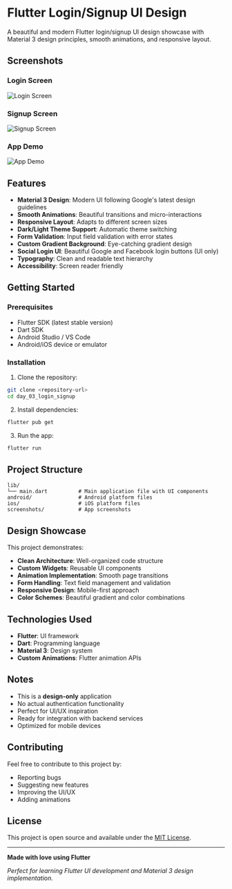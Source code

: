# Flutter Login/Signup UI Design

A beautiful and modern Flutter login/signup UI design showcase with Material 3 design principles, smooth animations, and responsive layout.

## Screenshots

### Login Screen
![Login Screen](screenshots/login_screen.png)

### Signup Screen
![Signup Screen](screenshots/signup_screen.png)

### App Demo
![App Demo](screenshots/app_demo.gif)

## Features

- **Material 3 Design**: Modern UI following Google's latest design guidelines
- **Smooth Animations**: Beautiful transitions and micro-interactions
- **Responsive Layout**: Adapts to different screen sizes
- **Dark/Light Theme Support**: Automatic theme switching
- **Form Validation**: Input field validation with error states
- **Custom Gradient Background**: Eye-catching gradient design
- **Social Login UI**: Beautiful Google and Facebook login buttons (UI only)
- **Typography**: Clean and readable text hierarchy
- **Accessibility**: Screen reader friendly

## Getting Started

### Prerequisites
- Flutter SDK (latest stable version)
- Dart SDK
- Android Studio / VS Code
- Android/iOS device or emulator

### Installation

1. Clone the repository:
```bash
git clone <repository-url>
cd day_03_login_signup
```

2. Install dependencies:
```bash
flutter pub get
```

3. Run the app:
```bash
flutter run
```

## Project Structure

```
lib/
└── main.dart          # Main application file with UI components
android/               # Android platform files
ios/                   # iOS platform files
screenshots/           # App screenshots
```

## Design Showcase

This project demonstrates:

- **Clean Architecture**: Well-organized code structure
- **Custom Widgets**: Reusable UI components
- **Animation Implementation**: Smooth page transitions
- **Form Handling**: Text field management and validation
- **Responsive Design**: Mobile-first approach
- **Color Schemes**: Beautiful gradient and color combinations

## Technologies Used

- **Flutter**: UI framework
- **Dart**: Programming language
- **Material 3**: Design system
- **Custom Animations**: Flutter animation APIs

## Notes

- This is a **design-only** application
- No actual authentication functionality
- Perfect for UI/UX inspiration
- Ready for integration with backend services
- Optimized for mobile devices

## Contributing

Feel free to contribute to this project by:
- Reporting bugs
- Suggesting new features
- Improving the UI/UX
- Adding animations

## License

This project is open source and available under the [MIT License](LICENSE).

---

**Made with love using Flutter**

*Perfect for learning Flutter UI development and Material 3 design implementation.*